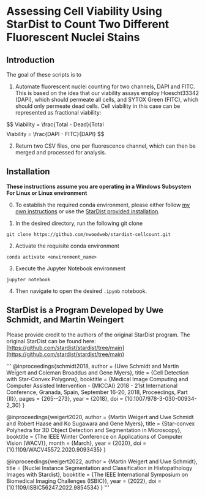 # Assessing Cell Viability Using StarDist to Count Two Different Fluorescent Nuclei Stains

## Introduction

The goal of these scripts is to

1. Automate fluorescent nuclei counting for two channels, DAPI and FITC. This is based
on the idea that our viability assays employ Hoescht33342 (DAPI), which should permeate
all cells, and SYTOX Green (FITC), which should only permeate dead cells. Cell
viability in this case can be represented as fractional viability:

$$ Viability = \frac{Total - Dead}{Total $$
$$ Viability = \frac{DAPI - FITC}{DAPI} $$ 

2. Return two CSV files, one per fluorescence channel, which can then be merged
and processed for analysis.

## Installation

**These instructions assume you are operating in a Windows Subsystem For Linux
or Linux environment**

0. To establish the required conda environment, please either follow [my own
instructions](./install.md) or use the [StarDist provided installation](https://github.com/stardist/stardist/tree/main).

1. In the desired directory, run the following git clone

`git clone https://github.com/nwoodweb/stardist-cellcount.git`

2. Activate the requisite conda environment

`conda activate <environment_name>`

3. Execute the Jupyter Notebook environment

`jupyter notebook`

4. Then navigate to open the desired `.ipynb` notebook.

## StarDist is a Program Developed by Uwe Schmidt, and Martin Weingert

Please provide credit to the authors of the original StarDist program. 
The original StarDist can be found here: [https://github.com/stardist/stardist/tree/main](https://github.com/stardist/stardist/tree/main)

'''
@inproceedings{schmidt2018,
  author    = {Uwe Schmidt and Martin Weigert and Coleman Broaddus and Gene Myers},
  title     = {Cell Detection with Star-Convex Polygons},
  booktitle = {Medical Image Computing and Computer Assisted Intervention - {MICCAI} 
  2018 - 21st International Conference, Granada, Spain, September 16-20, 2018, Proceedings, Part {II}},
  pages     = {265--273},
  year      = {2018},
  doi       = {10.1007/978-3-030-00934-2_30}
}

@inproceedings{weigert2020,
  author    = {Martin Weigert and Uwe Schmidt and Robert Haase and Ko Sugawara and Gene Myers},
  title     = {Star-convex Polyhedra for 3D Object Detection and Segmentation in Microscopy},
  booktitle = {The IEEE Winter Conference on Applications of Computer Vision (WACV)},
  month     = {March},
  year      = {2020},
  doi       = {10.1109/WACV45572.2020.9093435}
}

@inproceedings{weigert2022,
  author    = {Martin Weigert and Uwe Schmidt},
  title     = {Nuclei Instance Segmentation and Classification in Histopathology Images with Stardist},
  booktitle = {The IEEE International Symposium on Biomedical Imaging Challenges (ISBIC)},
  year      = {2022},
  doi       = {10.1109/ISBIC56247.2022.9854534}
}
'''
